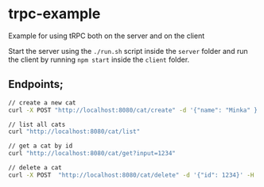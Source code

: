 # trpc-example

Example for using tRPC both on the server and on the client

Start the server using the `./run.sh` script inside the `server` folder and run the client by running `npm start` inside the `client` folder.

## Endpoints;

```bash
// create a new cat
curl -X POST "http://localhost:8080/cat/create" -d '{"name": "Minka" }' -H 'content-type: application/json'

// list all cats
curl "http://localhost:8080/cat/list"

// get a cat by id
curl "http://localhost:8080/cat/get?input=1234"

// delete a cat
curl -X POST  "http://localhost:8080/cat/delete" -d '{"id": 1234}' -H 'content-type: application/json'
```

